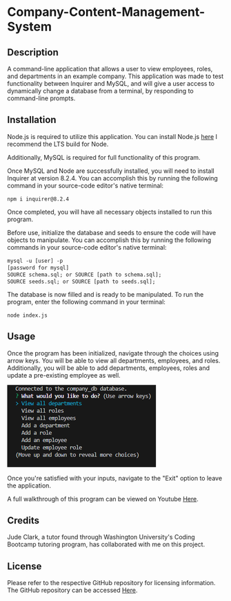# Company-Content-Management-System

## Description
A command-line application that allows a user to view employees, roles, and departments in an example company. This application was made to test functionality between
Inquirer and MySQL, and will give a user access to dynamically change a database from a terminal, by responding to command-line prompts.

## Installation
Node.js is required to utilize this application. You can install Node.js [here](https://nodejs.org/en) I recommend the LTS build for Node.

Additionally, MySQL is required for full functionality of this program.

Once MySQL and Node are successfully installed, you will need to install Inquirer at version 8.2.4. You can accomplish this by running the following command in your 
source-code editor's native terminal:
```
npm i inquirer@8.2.4
```
Once completed, you will have all necessary objects installed to run this program.

Before use, initialize the database and seeds to ensure the code will have objects to manipulate. You can accomplish this by running the following commands in your source-code editor's native terminal:
```
mysql -u [user] -p
[password for mysql]
SOURCE schema.sql; or SOURCE [path to schema.sql];
SOURCE seeds.sql; or SOURCE [path to seeds.sql];
```
The database is now filled and is ready to be manipulated. To run the program, enter the following command in your terminal:
```
node index.js
```

## Usage
Once the program has been initialized, navigate through the choices using arrow keys. You will be able to view all departments, employees, and roles. Additionally, you will be able to add departments, employees, roles and update a pre-existing employee as well. 

![A picture of a command-line application, prompting the user to view, add, or update, a list of departments, roles, and employees in an unnamed company](./assets/Initial%20choices.PNG)

Once you're satisfied with your inputs, navigate to the "Exit" option to leave the application.

A full walkthrough of this program can be viewed on Youtube [Here](https://youtu.be/WTMhc_Fq_60).

## Credits
Jude Clark, a tutor found through Washington University's Coding Bootcamp tutoring program, has collaborated with me on this project.

## License
Please refer to the respective GitHub repository for licensing information. The GitHub repository can be accessed [Here](https://github.com/andmell/Company-Content-Management-System).